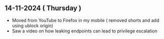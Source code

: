 
## 14-11-2024 ( Thursday )

- Moved from YouTube to Firefox in my mobile ( removed shorts and add using ublock origin)
- Saw a video on how leaking endpoints can lead to privilege escalation 

